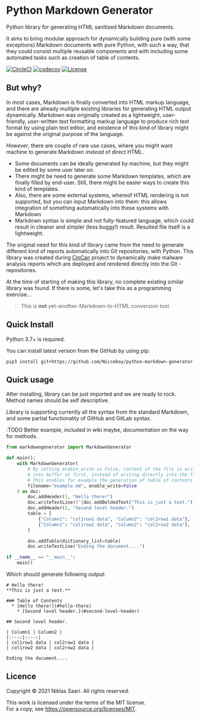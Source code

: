 # Python Markdown Generator

Python library for generating HTML sanitised Markdown documents.

It aims to bring modular approach for dynamically building pure (with some exceptions) Markdown documents with pure Python, with such a way, that they could consist multiple reusable components and with including some automated tasks such as creation  of table of contents.

[![CircleCI](https://img.shields.io/circleci/build/github/Nicceboy/python-markdown-generator?label=CircleCI&logo=circleci)](https://circleci.com/gh/Nicceboy/python-markdown-generator)
[![codecov](https://codecov.io/gh/Nicceboy/python-markdown-generator/branch/master/graph/badge.svg)](https://codecov.io/gh/Nicceboy/python-markdown-generator)
[![License](https://img.shields.io/badge/License-Apache%202.0-blue.svg)](https://opensource.org/licenses/Apache-2.0)

## But why?

In most cases, Markdown is finally converted into HTML markup language, and there are already multiple existing libraries for generating HTML output dynamically.
Markdown was originally created as a lightweight, user-friendly, user-written text formatting markup language to produce rich text format by using plain text editor, and existence of this kind of library might be against the original purpose of the language.

*However*, there are couple of rare use cases, where you might want machine to generate Markdown *instead* of direct HTML.  
  * Some documents can be ideally generated by machine, but they might be edited by some user later on.
  * There might be need to generate some Markdown templates, which are finally filled by end-user. Still, there might be easier ways to create this kind of templates.
  * Also, there are some external systems, whereof HTML rendering is not supported, but you can input Markdown into them: this allows integration of something automatically into these systems with Markdown
  * Markdown syntax is simple and not fully-featured language, which could result in cleaner and simpler (less buggy!) result. Resulted file itself is a lightweight.

The original need for this kind of library came from the need to generate different kind of reports automatically into Git repositories, with Python. This library was created during [CinCan](https://cincan.io/) project to dynamically make malware analysis reports which are deployed and rendered directly into the Git -repositories.

At the time of starting of making this library, no complete existing similar library was found. If there is some, let's take this as a programming exercise...

> This is **not** yet-another-Markdown-to-HTML conversion tool.


## Quick Install

Python 3.7+ is required.

You can install latest version from the GitHub by using pip:
```shell
pip3 install git+https://github.com/Nicceboy/python-markdown-generator
```

## Quick usage

After installing, library can be just imported and we are ready to rock.
Method names should be self descriptive.

Library is supporting currently all the syntax from the standard Markdown, and some partial functionality of GitHub and GitLab syntax.

:TODO Better example, included in wiki maybe, documentation on the way for methods.

```python
from markdowngenerator import MarkdownGenerator

def main():
    with MarkdownGenerator(
        # By setting enable_write as False, content of the file is written
        # into buffer at first, instead of writing directly into the file
        # This enables for example the generation of table of contents
        filename="example.md", enable_write=False
    ) as doc:
        doc.addHeader(1, "Hello there!")
        doc.writeTextLine(f'{doc.addBoldedText("This is just a test.")}')
        doc.addHeader(2, "Second level header.")
        table = [
            {"Column1": "col1row1 data", "Column2": "col2row1 data"},
            {"Column1": "col1row2 data", "Column2": "col2row2 data"},
        ]

        doc.addTable(dictionary_list=table)
        doc.writeTextLine("Ending the document....")

if __name__ == "__main__":
    main()
```

Which should generate following output:

```
# Hello there!  
**This is just a test.**  
  
### Table of Contents  
  * [Hello there!](#hello-there)
    * [Second level header.](#second-level-header)
  
## Second level header.  
  
| Column1 | Column2 |  
|:---:|:---:|  
| col1row1 data | col2row1 data |  
| col1row2 data | col2row2 data |  

Ending the document....

```




## Licence

Copyright &#169; 2021 Niklas Saari. All rights reserved.

This work is licensed under the terms of the MIT license.  
For a copy, see <https://opensource.org/licenses/MIT>.


